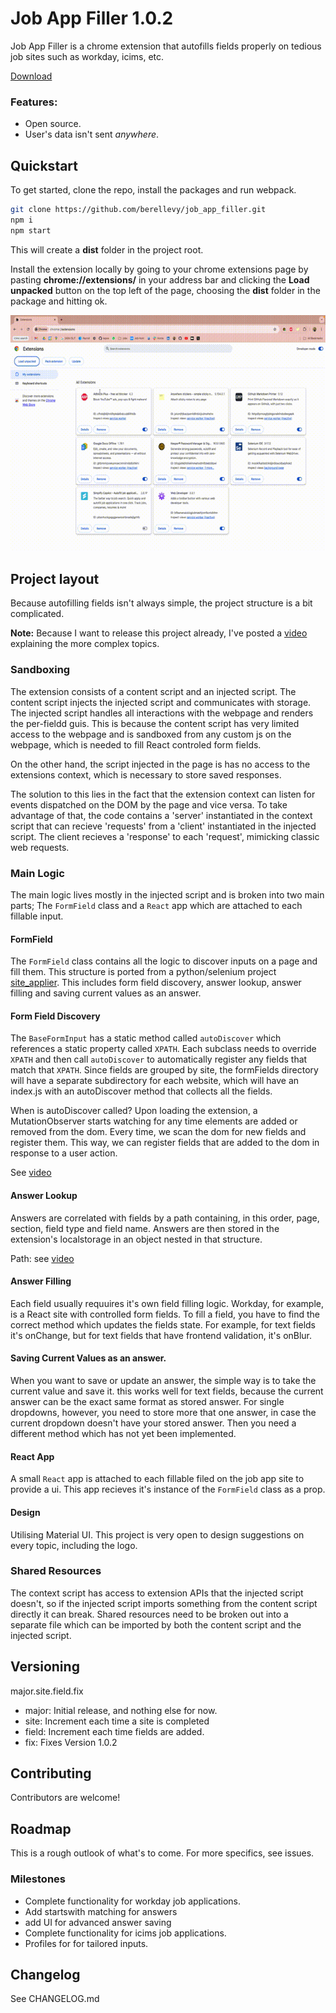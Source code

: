 # Job App Filler 1.0.2

Job App Filler is a chrome extension that autofills fields properly
on tedious job sites such as workday, icims, etc. 

[Download](https://chromewebstore.google.com/detail/job-app-filler/gdballabidaicjchgomokfmalodbkeoc)

### Features:

- Open source.
- User's data isn't sent _anywhere_.

## Quickstart

To get started, clone the repo, install the packages and run webpack.

```bash
git clone https://github.com/berellevy/job_app_filler.git
npm i
npm start
```

This will create a **dist** folder in the project root.

Install the extension locally by going to your chrome extensions page by pasting **chrome://extensions/** in your address bar
and clicking the **Load unpacked** button on the top left of the page, choosing the **dist**
folder in the package and hitting ok.

![how to load unpacked](https://github.com/berellevy/job_app_filler/blob/main/docs/load_unpacked.gif)

## Project layout

Because autofilling fields isn't always simple, the project structure is a bit complicated.

**Note:** Because I want to release this project already, I've posted a [video](https://youtu.be/mXEDv9PpdGs) explaining the more complex topics.

### Sandboxing

The extension consists of a content script and an injected script.
The content script injects the injected script and communicates with storage.
The injected script handles all interactions with the webpage and renders the per-fieldd guis.
This is because the content script has very limited access to the webpage and is sandboxed from
any custom js on the webpage, which is needed to fill React controled form fields.

On the other hand, the script injected in the page is has no access to the extensions context,
which is necessary to store saved responses.

The solution to this lies in the fact that the extension context can listen for events dispatched
on the DOM by the page and vice versa. To take advantage of that, the code contains a 'server'
instantiated in the context script that can recieve 'requests' from a 'client' instantiated in
the injected script. The client recieves a 'response' to each 'request', mimicking classic web requests.

### Main Logic

The main logic lives mostly in the injected script and is broken into two main parts;
The `FormField` class and a `React` app which are attached to each fillable input.

#### FormField

The `FormField` class contains all the logic to discover inputs on a page and fill them.
This structure is ported from a python/selenium project [site_applier](https://github.com/berellevy/site_applier).
This includes form field discovery, answer lookup, answer filling and saving current values as an answer.

#### Form Field Discovery

The `BaseFormInput` has a static method called `autoDiscover` which references a static property called `XPATH`. Each subclass needs to override `XPATH` and then call `autoDiscover` to automatically register any fields that match that `XPATH`.
Since fields are grouped by site, the formFields directory will have a separate subdirectory for each website, which will have an index.js with an autoDiscover 
method that collects all the fields.

When is autoDiscover called? Upon loading the extension, a MutationObserver starts watching for any time elements are added or removed from the dom. Every time, we scan the dom for new fields and register them.
This way, we can register fields that are added to the dom in response to a user action.

See [video](https://youtu.be/mXEDv9PpdGs)

#### Answer Lookup

Answers are correlated with fields by a path containing, in this order, page, section, field type and field name.
Answers are then stored in the extension's localstorage in an object nested in that structure.

Path: see [video](https://youtu.be/mXEDv9PpdGs)

#### Answer Filling

Each field usually requuires it's own field filling logic. Workday, for example, 
is a React site with controlled form fields. To fill a field, you have to find the 
correct method which updates the fields state. For example, for text fields it's onChange, but for text fields that have frontend validation, it's onBlur.

#### Saving Current Values as an answer.

When you want to save or update an answer, the simple way is to take the current value and save it. this works well for text fields, because the current answer can be the exact same format as stored answer. For single dropdowns, however, you need to store more that one answer, in case the current dropdown doesn't have your stored 
answer. Then you need a different method which has not yet been implemented.

#### React App

A small `React` app is attached to each fillable filed on the job app site to provide a ui.
This app recieves it's instance of the `FormField` class as a prop.

#### Design

Utilising Material UI. This project is very open to design suggestions on every topic, including the logo.

### Shared Resources

The context script has access to extension APIs that the injected script doesn't, so if the injected
script imports something from the content script directly it can break. Shared resources need to be
broken out into a separate file which can be imported by both the content script and the injected script.

## Versioning

major.site.field.fix

- major: Initial release, and nothing else for now.
- site: Increment each time a site is completed
- field: Increment each time fields are added.
- fix: Fixes
  Version 1.0.2

## Contributing

Contributors are welcome!


## Roadmap

This is a rough outlook of what's to come. For more specifics, see issues.

### Milestones
* Complete functionality for workday job applications.
* Add startswith matching for answers
* add UI for advanced answer saving
* Complete functionality for icims job applications.
* Profiles for for tailored inputs.


## Changelog 

See CHANGELOG.md
